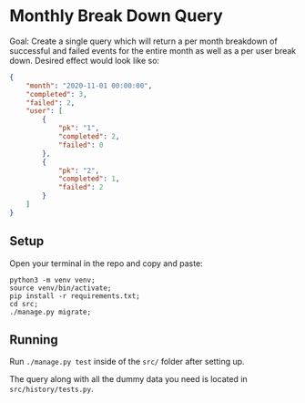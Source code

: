 # Monthly Break Down Query

Goal: Create a single query which will return a per month breakdown of successful and failed events for the entire month as well as a per user break down. Desired effect would look like so:

```json
{
	"month": "2020-11-01 00:00:00",
	"completed": 3,
	"failed": 2,
	"user": [
		{
			"pk": "1",
			"completed": 2,
			"failed": 0
		},
		{
			"pk": "2",
			"completed": 1,
			"failed": 2
		}
	]
}
```

## Setup

Open your terminal in the repo and copy and paste:

```
python3 -m venv venv;
source venv/bin/activate;
pip install -r requirements.txt;
cd src;
./manage.py migrate;
```

## Running
Run `./manage.py test` inside of the `src/` folder after setting up.

The query along with all the dummy data you need is located in `src/history/tests.py`.
